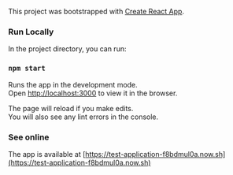 This project was bootstrapped with [Create React App](https://github.com/facebook/create-react-app).

### Run Locally

In the project directory, you can run:

### `npm start`

Runs the app in the development mode.<br>
Open [http://localhost:3000](http://localhost:3000) to view it in the browser.

The page will reload if you make edits.<br>
You will also see any lint errors in the console.

### See online

The app is available at [https://test-application-f8bdmul0a.now.sh](https://test-application-f8bdmul0a.now.sh)
